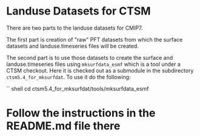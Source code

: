 # Landuse Datasets for CTSM

There are two parts to the landuse datasets for CMIP7.

The first part is creation of "raw" PFT datasets from which the surface datasets and landuse.timeseries files will be created.

The second part is to use those datasets to create the surface and landuse.timeseries files using `mksurfdata_esmf` which is a tool
under a CTSM checkout. Here it is checked out as a submodule in the subdirectory `ctsm5.4_for_mksurfdat`. To use it do the
following:

`` shell
cd ctsm5.4_for_mksurfdat/tools/mksurfdata_esmf
# Follow the instructions in the README.md file there
```


